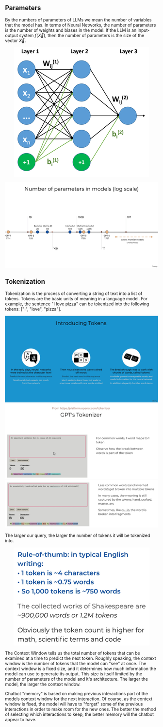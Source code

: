 ## Parameters

By the numbers of parameters of LLMs we mean the number of variables that the model has. In terms of Neural Networks, the number of parameters is the number of weights and biases in the model. If the LLM is an input-output system $f(\vec{X})$, then the number of parameters is the size of the vector $\vec{X}$.

<center>

![alt text](image-27.png)

![alt text](image-24.png)

</center>

## Tokenization

Tokenization is the process of converting a string of text into a list of tokens. Tokens are the basic units of meaning in a language model. For example, the sentence "I love pizza" can be tokenized into the following tokens: ["I", "love", "pizza"].

<center>

![alt text](image-28.png)
![alt text](image-29.png)
![alt text](image-31.png)

</center>

The larger our query, the larger the number of tokens it will be tokenized into. 

<center>

![alt text](image-32.png)

</center>

The Context Window tells us the total number of tokens that can be examined at a time to predict the next token. Roughly speaking, the context window is the number of tokens that the model can "see" at once. The context window is a fixed size, and it determines how much information the model can use to generate its output. This size is itself limited by the number of parameters of the model and it's architecture. The larger the model, the larger the context window.

Chatbot "memory" is based on making previous interactions part of the models context window for the next interaction. Of course, as the context window is fixed, the model will have to "forget" some of the previous interactions in order to make room for the new ones. The better the method of selecting which interactions to keep, the better memory will the chatbot appear to have.
